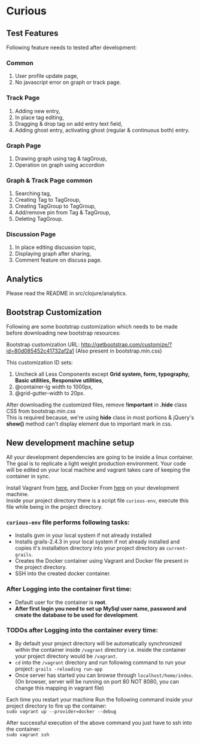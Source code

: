Curious
=======

## Test Features

Following feature needs to tested after development:

### Common

1. User profile update page,
2. No javascript error on graph or track page.

### Track Page

1. Adding new entry,
2. In place tag editing,
3. Dragging & drop tag on add entry text field,
4. Adding ghost entry, activating ghost (regular & continuous both) entry.

### Graph Page

1. Drawing graph using tag & tagGroup,
2. Operation on graph using accordion

### Graph & Track Page common

1. Searching tag,
2. Creating Tag to TagGroup,
3. Creating TagGroup to TagGroup,
4. Add/remove pin from Tag & TagGroup,
5. Deleting TagGroup.

### Discussion Page

1. In place editing discussion topic,
2. Displaying graph after sharing,
3. Comment feature on discuss page.

## Analytics

Please read the README in src/clojure/analytics.

## Bootstrap Customization

Following are some bootstrap customization which needs to be made before downloading new bootstrap resources:

Bootstrap customization URL: http://getbootstrap.com/customize/?id=80d085452c41732af2a1 (Also present in bootstrap.min.css)

This customization ID sets: 
1. Uncheck all Less Components except **Grid system, form, typography, Basic utilities, Responsive utilities**,
2. @container-lg width to 1000px,
3. @grid-gutter-width to 20px.

After downloading the customized files, remove **!important** in **.hide** class CSS from bootstrap.min.css    
This is required because, we're using **hide** class in most portions & jQuery's **show()** method can't display element 
due to important mark in css.

## New development machine setup

All your development dependencies are going to be inside a linux container. The goal is to replicate a light weight 
production environment. Your code will be edited on your local machine and vagrant takes care of keeping the container in sync.

Install Vagrant from [here](https://www.vagrantup.com/downloads.html), and Docker From [here](https://docs.docker.com/installation/) 
on your development machine.    
Inside your project directory there is a script file `curious-env`, execute this file while being in the project directory.    

### `curious-env` file performs following tasks:
 * Installs gvm in your local system if not already installed
 * Installs grails-2.4.3 in your local system if not already installed and copies it's installation directory into your 
 project directory as `current-grails`.
 * Creates the Docker container using Vagrant and Docker file present in the project directory.
 * SSH into the created docker container.

### After Logging into the container first time:
 * Default user for the container is  **root**.
 * **After first login you need to set up MySql user name, password and create the database to be used for development**.

### TODOs after Logging into the container every time:
 * By default your project directory will be automatically synchronized within the container inside `/vagrant` directory 
 i.e. inside the container your project directory would be `/vagrant`.
 * `cd` into the `/vagrant` directory and run following command to run your project:
   `grails -reloading run-app`
 * Once server has started you can browse through `localhost/home/index`.(On browser, server will be running on port 
 80 NOT 8080, you can change this mapping in vagrant file)

Each time you restart your machine Run the following command inside your project directory to fire up the container:    
`sudo vagrant up --provider=docker --debug`

After successful execution of the above command you just have to ssh into the container:    
`sudo vagrant ssh`
